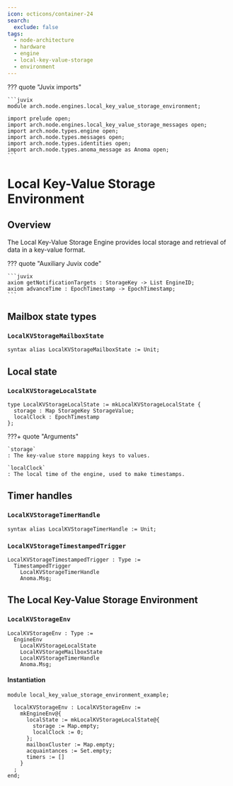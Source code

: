 ```yaml
---
icon: octicons/container-24
search:
  exclude: false
tags:
  - node-architecture
  - hardware
  - engine
  - local-key-value-storage
  - environment
---
```


??? quote "Juvix imports"

    ```juvix
    module arch.node.engines.local_key_value_storage_environment;

    import prelude open;
    import arch.node.engines.local_key_value_storage_messages open;
    import arch.node.types.engine open;
    import arch.node.types.messages open;
    import arch.node.types.identities open;
    import arch.node.types.anoma_message as Anoma open;
    ```

# Local Key-Value Storage Environment

## Overview

The Local Key-Value Storage Engine provides local storage and
retrieval of data in a key-value format.

??? quote "Auxiliary Juvix code"

    ```juvix
    axiom getNotificationTargets : StorageKey -> List EngineID;
    axiom advanceTime : EpochTimestamp -> EpochTimestamp;
    ```

## Mailbox state types

### `LocalKVStorageMailboxState`

<!-- --8<-- [start:LocalKVStorageMailboxState] -->
```juvix
syntax alias LocalKVStorageMailboxState := Unit;
```
<!-- --8<-- [end:LocalKVStorageMailboxState] -->

## Local state

### `LocalKVStorageLocalState`

<!-- --8<-- [start:LocalKVStorageLocalState] -->
```juvix
type LocalKVStorageLocalState := mkLocalKVStorageLocalState {
  storage : Map StorageKey StorageValue;
  localClock : EpochTimestamp
};
```
<!-- --8<-- [end:LocalKVStorageLocalState] -->

???+ quote "Arguments"

    `storage`
    : The key-value store mapping keys to values.

    `localClock`
    : The local time of the engine, used to make timestamps.

## Timer handles

### `LocalKVStorageTimerHandle`

<!-- --8<-- [start:LocalKVStorageTimerHandle] -->
```juvix
syntax alias LocalKVStorageTimerHandle := Unit;
```
<!-- --8<-- [end:LocalKVStorageTimerHandle] -->

### `LocalKVStorageTimestampedTrigger`

<!-- --8<-- [start:LocalKVStorageTimestampedTrigger] -->
```juvix
LocalKVStorageTimestampedTrigger : Type :=
  TimestampedTrigger
    LocalKVStorageTimerHandle
    Anoma.Msg;
```
<!-- --8<-- [end:LocalKVStorageTimestampedTrigger] -->

## The Local Key-Value Storage Environment

### `LocalKVStorageEnv`

<!-- --8<-- [start:LocalKVStorageEnv] -->
```juvix
LocalKVStorageEnv : Type :=
  EngineEnv
    LocalKVStorageLocalState
    LocalKVStorageMailboxState
    LocalKVStorageTimerHandle
    Anoma.Msg;
```
<!-- --8<-- [end:LocalKVStorageEnv] -->

#### Instantiation

<!-- --8<-- [start:localKVStorageEnv] -->
```juvix extract-module-statements
module local_key_value_storage_environment_example;

  localKVStorageEnv : LocalKVStorageEnv :=
    mkEngineEnv@{
      localState := mkLocalKVStorageLocalState@{
        storage := Map.empty;
        localClock := 0;
      };
      mailboxCluster := Map.empty;
      acquaintances := Set.empty;
      timers := []
    }
  ;
end;
```
<!-- --8<-- [end:localKVStorageEnv] -->